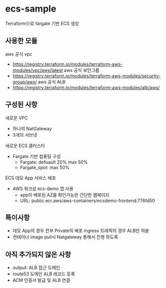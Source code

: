 # ecs-sample
Terraform으로 fargate 기반 ECS 생성

## 사용한 모듈
aws 공식 vpc
- https://registry.terraform.io/modules/terraform-aws-modules/vpc/aws/latest
aws 공식 보안그룹
- https://registry.terraform.io/modules/terraform-aws-modules/security-group/aws/
aws 공식 ALB
- https://registry.terraform.io/modules/terraform-aws-modules/alb/aws/

## 구성된 사항
새로운 VPC
- 하나의 NatGateway
- 3개의 서브넷

새로운 ECS 클러스터
- Fargate 기반 컴퓨팅 구성
    + Fargate: defuault 20% max 50%
    + Fargate_spot: max 50%

ECS 데모 App 서비스 배포
- AWS 워크샵 ecs-demo 앱 사용 
    + app이 배포된 AZ를 확인가능한 간단한 웹페이지
    + URL: public.ecr.aws/aws-containers/ecsdemo-frontend:776fd50 

## 특이사항
- 데모 App의 경우 전부 Private의 배포 ingress 트래픽의 경우 ALB만 허용
- 컨테이너 image pull시 Natgateway 통해서 진행 하도록

## 아직 추가되지 않은 사항
- output: ALB 접근 도메인
- route53 도메인 ALB 레코드 등록
- ACM 인증서 발급 및 ALB 연결